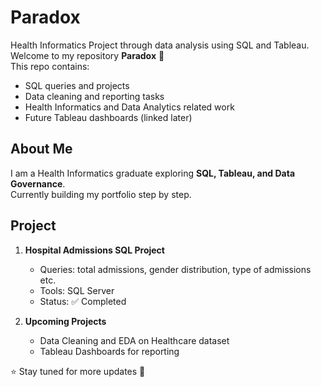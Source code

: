 # Paradox
Health Informatics Project through data analysis using SQL and Tableau.
Welcome to my repository **Paradox** 👋  
This repo contains:
- SQL queries and projects  
- Data cleaning and reporting tasks  
- Health Informatics and Data Analytics related work  
- Future Tableau dashboards (linked later)  

## About Me
I am a Health Informatics graduate exploring **SQL, Tableau, and Data Governance**.  
Currently building my portfolio step by step. 

## Project 
1. **Hospital Admissions SQL Project**  
   - Queries: total admissions, gender distribution, type of admissions etc.  
   - Tools: SQL Server  
   - Status: ✅ Completed

2. **Upcoming Projects**  
   - Data Cleaning and EDA on Healthcare dataset  
   - Tableau Dashboards for reporting  

⭐ Stay tuned for more updates 🚀
